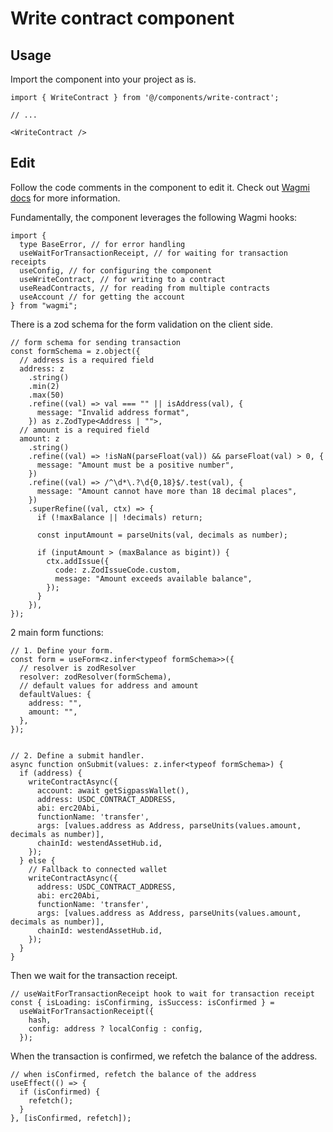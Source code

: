 # Write contract component

## Usage

Import the component into your project as is.

```tsx
import { WriteContract } from '@/components/write-contract';

// ...

<WriteContract />
```

## Edit

Follow the code comments in the component to edit it. Check out [Wagmi docs](https://wagmi.sh/react/getting-started) for more information.

Fundamentally, the component leverages the following Wagmi hooks:

```tsx
import {
  type BaseError, // for error handling
  useWaitForTransactionReceipt, // for waiting for transaction receipts
  useConfig, // for configuring the component
  useWriteContract, // for writing to a contract
  useReadContracts, // for reading from multiple contracts
  useAccount // for getting the account
} from "wagmi";
```

There is a zod schema for the form validation on the client side.

```tsx
// form schema for sending transaction
const formSchema = z.object({
  // address is a required field
  address: z
    .string()
    .min(2)
    .max(50)
    .refine((val) => val === "" || isAddress(val), {
      message: "Invalid address format",
    }) as z.ZodType<Address | "">,
  // amount is a required field
  amount: z
    .string()
    .refine((val) => !isNaN(parseFloat(val)) && parseFloat(val) > 0, {
      message: "Amount must be a positive number",
    })
    .refine((val) => /^\d*\.?\d{0,18}$/.test(val), {
      message: "Amount cannot have more than 18 decimal places",
    })
    .superRefine((val, ctx) => {
      if (!maxBalance || !decimals) return;
      
      const inputAmount = parseUnits(val, decimals as number);

      if (inputAmount > (maxBalance as bigint)) {
        ctx.addIssue({
          code: z.ZodIssueCode.custom,
          message: "Amount exceeds available balance",
        });
      }
    }),
});
```

2 main form functions:

```tsx
// 1. Define your form.
const form = useForm<z.infer<typeof formSchema>>({
  // resolver is zodResolver
  resolver: zodResolver(formSchema),
  // default values for address and amount
  defaultValues: {
    address: "",
    amount: "",
  },
});


// 2. Define a submit handler.
async function onSubmit(values: z.infer<typeof formSchema>) {
  if (address) {
    writeContractAsync({
      account: await getSigpassWallet(),
      address: USDC_CONTRACT_ADDRESS,
      abi: erc20Abi,
      functionName: 'transfer',
      args: [values.address as Address, parseUnits(values.amount, decimals as number)],
      chainId: westendAssetHub.id,
    });
  } else {
    // Fallback to connected wallet
    writeContractAsync({
      address: USDC_CONTRACT_ADDRESS,
      abi: erc20Abi,
      functionName: 'transfer',
      args: [values.address as Address, parseUnits(values.amount, decimals as number)],
      chainId: westendAssetHub.id,
    });
  }
}
```

Then we wait for the transaction receipt.

```tsx
// useWaitForTransactionReceipt hook to wait for transaction receipt
const { isLoading: isConfirming, isSuccess: isConfirmed } =
  useWaitForTransactionReceipt({
    hash,
    config: address ? localConfig : config,
  });
```

When the transaction is confirmed, we refetch the balance of the address.

```tsx
// when isConfirmed, refetch the balance of the address
useEffect(() => {
  if (isConfirmed) {
    refetch();
  }
}, [isConfirmed, refetch]);
```